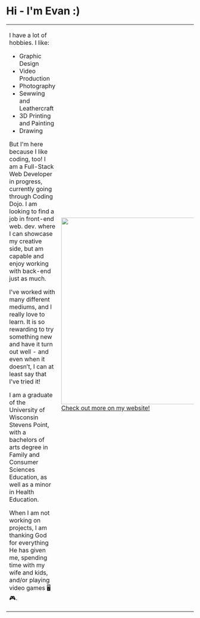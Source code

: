<!--

-->

# Hi - I'm Evan :)

<table>
    <td style="width:50%">
        <body>
            <p> I have a lot of hobbies. I like:</p>
                <ul>
                    <li>Graphic Design</li>
                    <li>Video Production</li>
                    <li>Photography</li>
                    <li>Sewwing and Leathercraft</li>
                    <li>3D Printing and Painting</li>
                    <li>Drawing</li>
                </ul>
<p>But I'm here because I like coding, too! I am a Full-Stack Web Developer in progress, currently going through Coding Dojo. I am looking to find a job in front-end web. dev. where I can showcase my creative side, but am capable and enjoy working with back-end just as much.</p>
           
<p>I’ve worked with many different mediums, and I really love to learn. It is so rewarding to try something new and have it turn out well -  and even when it doesn’t, I can at least say that I’ve tried it!</p>

<p>I am a graduate of the University of Wisconsin Stevens Point, with a bachelors of arts degree in Family and Consumer Sciences Education, as well as a minor in Health Education. </p>

<p>When I am not working on projects, I am thanking God for everything He has given me, spending time with my wife and kids, and/or playing video games 🖥️🎮.</p>
<td style="width:50%">
        <img src=./Assets/img/ style="width:500px"/>
        <div>
            <a href="https://www.evanwiorek.com">Check out more on my website!</a>
            <p> <a href="https://www.figma.com/community/plugin/733025261168520714/Figmotion"></a><p>
        </div>
    </td>
</body>
</table> 

